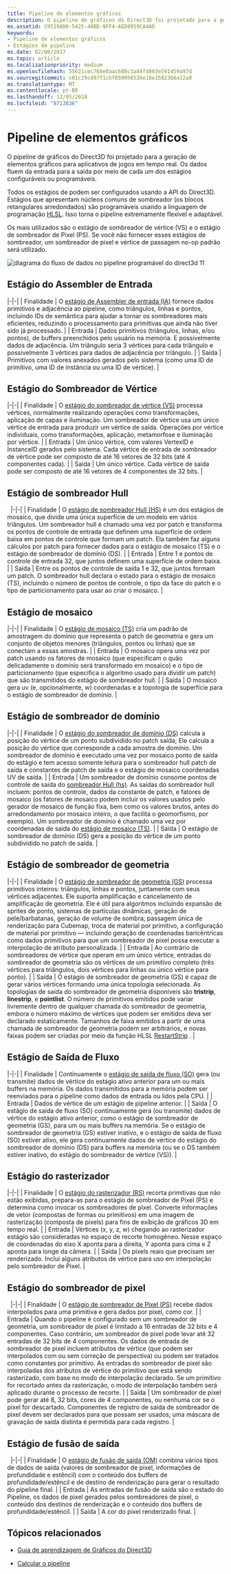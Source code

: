```yaml
---
title: Pipeline de elementos gráficos
description: O pipeline de gráficos do Direct3D foi projetado para a geração de elementos gráficos para aplicativos de jogos em tempo real. Os dados fluem da entrada para a saída por meio de cada um dos estágios configuráveis ou programáveis.
ms.assetid: C9519AD0-5425-48BD-9FF4-AED8959CA4AD
keywords:
- Pipeline de elementos gráficos
- Estágios de pipeline
ms.date: 02/08/2017
ms.topic: article
ms.localizationpriority: medium
ms.openlocfilehash: 55621cec768e0aac680c3a84fd803e591459a97d
ms.sourcegitcommit: c01c29cd97f1cbf050950526e18e15823b6a12a0
ms.translationtype: MT
ms.contentlocale: pt-BR
ms.lasthandoff: 12/05/2018
ms.locfileid: "8713836"
---
```

# <a name="graphics-pipeline"></a>Pipeline de elementos gráficos


O pipeline de gráficos do Direct3D foi projetado para a geração de elementos gráficos para aplicativos de jogos em tempo real. Os dados fluem da entrada para a saída por meio de cada um dos estágios configuráveis ou programáveis.

Todos os estágios de podem ser configurados usando a API do Direct3D. Estágios que apresentam núcleos comuns de sombreador (os blocos retangulares arredondados) são programáveis usando a linguagem de programação [HLSL](https://msdn.microsoft.com/library/windows/desktop/bb509561). Isso torna o pipeline extremamente flexível e adaptável.

Os mais utilizados são o estágio de sombreador de vértice (VS) e o estágio de sombreador de Pixel (PS). Se você não fornecer esses estágios de sombreador, um sombreador de pixel e vértice de passagem no-op padrão será utilizado.

![diagrama do fluxo de dados no pipeline programável do direct3d 11](images/d3d11-pipeline-stages.jpg)

## <a name="input-assembler-stage"></a>Estágio do Assembler de Entrada

|-|-| | Finalidade | O [estágio de Assembler de entrada (IA)](input-assembler-stage--ia-.md) fornece dados primitivos e adjacência ao pipeline, como triângulos, linhas e pontos, incluindo IDs de semântica para ajudar a tornar os sombreadores mais eficientes, reduzindo o processamento para primitivas que ainda não tiver sido já processado. | | Entrada | Dados primitivos (triângulos, linhas, e/ou pontos), de buffers preenchidos pelo usuário na memória. E possivelmente dados de adjacência. Um triângulo seria 3 vértices para cada triângulo e possivelmente 3 vértices para dados de adjacência por triângulo. | | Saída | Primitivos com valores anexados gerados pelo sistema (como uma ID de primitivo, uma ID de instância ou uma ID de vértice). |

## <a name="vertex-shader-stage"></a>Estágio do Sombreador de Vértice

|-|-| | Finalidade | O [estágio do sombreador de vértice (VS)](vertex-shader-stage--vs-.md) processa vértices, normalmente realizando operações como transformações, aplicação de capas e iluminação. Um sombreador de vértice usa um único vértice de entrada para produzir um vértice de saída. Operações por vértice individuais, como transformações, aplicação, metamorfose e iluminação por vértice. | | Entrada | Um único vértice, com valores VertexID e InstanceID gerados pelo sistema. Cada vértice de entrada de sombreador de vértice pode ser composto de até 16 vetores de 32 bits (até 4 componentes cada). | | Saída | Um único vértice. Cada vértice de saída pode ser composto de até 16 vetores de 4 componentes de 32 bits. |
 
## <a name="hull-shader-stage"></a>Estágio de sombreador Hull
 
|-|-| | Finalidade | O [estágio de sombreador Hull (HS)](hull-shader-stage--hs-.md) é um dos estágios de mosaico, que divide uma única superfície de um modelo em vários triângulos. Um sombreador hull é chamado uma vez por patch e transforma os pontos de controle de entrada que definem uma superfície de ordem baixa em pontos de controle que formam um patch. Ela também faz alguns cálculos por patch para fornecer dados para o estágio de mosaico (TS) e o estágio de sombreador de domínio (DS). | | Entrada | Entre 1 e pontos de controle de entrada 32, que juntos definem uma superfície de ordem baixa. | | Saída | Entre os pontos de controle de saída 1 e 32, que juntos formam um patch. O sombreador hull declara o estado para o estágio de mosaico (TS), incluindo o número de pontos de controle, o tipo da face do patch e o tipo de particionamento para usar ao criar o mosaico. |

## <a name="tessellator-stage"></a>Estágio de mosaico

|-|-| | Finalidade | O [estágio de mosaico (TS)](tessellator-stage--ts-.md) cria um padrão de amostragem do domínio que representa o patch de geometria e gera um conjunto de objetos menores (triângulos, pontos ou linhas) que se conectam a essas amostras. | | Entrada | O mosaico opera uma vez por patch usando os fatores de mosaico (que especificam o quão delicadamente o domínio será transformado em mosaico) e o tipo de particionamento (que especifica o algoritmo usado para dividir um patch) que são transmitidos do estágio de sombreador hull. | | Saída | O mosaico gera uv (e, opcionalmente, w) coordenadas e a topologia de superfície para o estágio de sombreador de domínio. |

## <a name="domain-shader-stage"></a>Estágio de sombreador de domínio

|-|-| | Finalidade | O [estágio do sombreador de domínio (DS)](domain-shader-stage--ds-.md) calcula a posição do vértice de um ponto subdividido no patch saída; Ele calcula a posição do vértice que corresponde a cada amostra de domínio. Um sombreador de domínio é executado uma vez por mosaico ponto de saída do estágio e tem acesso somente leitura para o sombreador hull patch de saída e constantes de patch de saída e o estágio de mosaico coordenadas UV de saída. | | Entrada | Um sombreador de domínio consome pontos de controle de saída do [sombreador Hull (hs)](hull-shader-stage--hs-.md). As saídas do sombreador hull incluem: pontos de controle, dados da constante de patch, e fatores de mosaico (os fatores de mosaico podem incluir os valores usados pelo gerador de mosaico de função fixa, bem como os valores brutos, antes do arredondamento por mosaico inteiro, o que facilita o geomorfismo, por exemplo). Um sombreador de domínio é chamado uma vez por coordenadas de saída do [estágio de mosaico (TS)](tessellator-stage--ts-.md). | | Saída | O estágio de sombreador de domínio (DS) gera a posição do vértice de um ponto subdividido no patch de saída. |

## <a name="geometry-shader-stage"></a>Estágio de sombreador de geometria

|-|-| | Finalidade | O [estágio de sombreador de geometria (GS)](geometry-shader-stage--gs-.md) processa primitivos inteiros: triângulos, linhas e pontos, juntamente com seus vértices adjacentes. Ele suporta amplificação e cancelamento de amplificação de geometria. Ele é útil para algoritmos incluindo expansão de sprites de ponto, sistemas de partículas dinâmicas, geração de pele/barbatanas, geração de volume de sombra, passagem única de renderização para Cubemap, troca de material por primitivo, a configuração de material por primitivo — incluindo geração de coordenadas baricêntricas como dados primitivos para que um sombreador de pixel possa executar a interpolação de atributo personalizada. | | Entrada | Ao contrário de sombreadores de vértice que operam em um único vértice, entradas do sombreador de geometria são os vértices de um primitivo completo (três vértices para triângulos, dois vértices para linhas ou único vértice para ponto). | | Saída | O estágio de sombreador de geometria (GS) é capaz de gerar vários vértices formando uma única topologia selecionada. As topologias de saída do sombreador de geometria disponíveis são <strong>tristrip</strong>, <strong>linestrip</strong>, e <strong>pointlist</strong>. O número de primitivos emitidos pode variar livremente dentro de qualquer chamada do sombreador de geometria, embora o número máximo de vértices que podem ser emitidos deva ser declarado estaticamente. Tamanhos de faixa emitidos a partir de uma chamada de sombreador de geometria podem ser arbitrários, e novas faixas podem ser criadas por meio da função HLSL [RestartStrip](https://msdn.microsoft.com/library/windows/desktop/bb509660) . |

## <a name="stream-output-stage"></a>Estágio de Saída de Fluxo

|-|-| | Finalidade | Continuamente o [estágio de saída de fluxo (SO)](stream-output-stage--so-.md) gera (ou transmite) dados de vértice do estágio ativo anterior para um ou mais buffers na memória. Os dados transmitidos para a memória podem ser reenviados para o pipeline como dados de entrada ou lidos pela CPU. | | Entrada | Dados de vértice de um estágio de pipeline anterior. | | Saída | O estágio de saída de fluxo (SO) continuamente gera (ou transmite) dados de vértice do estágio ativo anterior, como o estágio de sombreador de geometria (GS), para um ou mais buffers na memória. Se o estágio de sombreador de geometria (GS) estiver inativo, e o estágio de saída de fluxo (SO) estiver ativo, ele gera continuamente dados de vértice do estágio do sombreador de domínio (DS) para buffers na memória (ou se o DS também estiver inativo, do estágio do sombreador de vértice (VS)). |

## <a name="rasterizer-stage"></a>Estágio do rasterizador

|-|-| | Finalidade | O [estágio do rasterizador (RS)](rasterizer-stage--rs-.md) recorta primitivas que não estão exibidas, prepara-as para o estágio de sombreador de Pixel (PS) e determina como invocar os sombreadores de pixel. Converte informações de vetor (compostas de formas ou primitivos) em uma imagem de rasterização (composta de pixels) para fins de exibição de gráficos 3D em tempo real. | | Entrada | Vértices (x, y, z, w) chegando ao rasterizador estágio são consideradas no espaço de recorte homogêneo. Nesse espaço de coordenadas do eixo X aponta para a direita, Y aponta para cima e Z aponta para longe da câmera. | | Saída | Os pixels reais que precisam ser renderizado. Inclui alguns atributos de vértice para uso em interpolação pelo sombreador de Pixel. |

## <a name="pixel-shader-stage"></a>Estágio do sombreador de pixel
 
|-|-| | Finalidade | O [estágio de sombreador de Pixel (PS)](pixel-shader-stage--ps-.md) recebe dados interpolados para uma primitiva e gera dados por pixel, como cor. | | Entrada | Quando o pipeline é configurado sem um sombreador de geometria, um sombreador de pixel é limitado a 16 entradas de 32 bits e 4 componentes. Caso contrário, um sombreador de pixel pode levar até 32 entradas de 32 bits de 4 componentes. Os dados de entrada de sombreador de pixel incluem atributos de vértice (que podem ser interpolados com ou sem correção de perspectiva) ou podem ser tratados como constantes por primitivo. As entradas do sombreador de pixel são interpoladas dos atributos de vértice do primitivo que está sendo rasterizado, com base no modo de interpolação declarado. Se um primitivo for recortado antes da rasterização, o modo de interpolação também será aplicado durante o processo de recorte. | | Saída | Um sombreador de pixel pode gerar até 8, 32 bits, cores de 4 componentes, ou nenhuma cor se o pixel for descartado. Componentes de registro de saída de sombreador de pixel devem ser declarados para que possam ser usados; uma máscara de gravação de saída distinta é permitida para cada registro. |

## <a name="output-merger-stage"></a>Estágio de fusão de saída
 
|-|-| | Finalidade | O [estágio de fusão de saída (OM)](output-merger-stage--om-.md) combina vários tipos de dados de saída (valores de sombreador de pixel, informações de profundidade e estêncil) com o conteúdo dos buffers de profundidade/estêncil e de destino de renderização para gerar o resultado do pipeline final. | | Entrada | As entradas de fusão de saída são o estado do Pipeline, os dados de pixel gerados pelos sombreadores de pixel, o conteúdo dos destinos de renderização e o conteúdo dos buffers de profundidade/estêncil. | | Saída | A cor do pixel renderizado final. |

## <a name="related-topics"></a>Tópicos relacionados

- [Guia de aprendizagem de Gráficos do Direct3D](index.md)

- [Calcular o pipeline](compute-pipeline.md)
